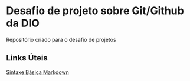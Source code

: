 # Desafio de projeto sobre Git/Github da DIO
Repositório criado para o desafio de projetos

## Links Úteis

[Sintaxe Básica Markdown](https://markdown.net.br/sintaxe-basica/)
